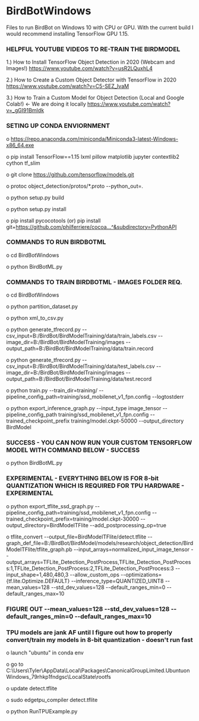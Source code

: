 # BirdBotWindows
Files to run BirdBot on Windows 10 with CPU or GPU. With the current build I would recommend installing TensorFlow GPU 1.15.

### HELPFUL YOUTUBE VIDEOS TO RE-TRAIN THE BIRDMODEL ###

1.) How to Install TensorFlow Object Detection in 2020 (Webcam and Images!)
https://www.youtube.com/watch?v=usR2LQuxhL4

2.) How to Create a Custom Object Detector with TensorFlow in 2020
https://www.youtube.com/watch?v=C5-SEZ_IvaM

3.) How to Train a Custom Model for Object Detection (Local and Google Colab!) <- We are doing it locally
https://www.youtube.com/watch?v=_gGI91BmIdk

### SETING UP CONDA ENVIORNMENT ###

o https://repo.anaconda.com/miniconda/Miniconda3-latest-Windows-x86_64.exe

o pip install TensorFlow==1.15 lxml pillow matplotlib jupyter contextlib2 cython tf_slim

o git clone https://github.com/tensorflow/models.git

o protoc object_detection/protos/*.proto --python_out=.

o python setup.py build

o python setup.py install

o pip install pycocotools (or) pip install git+https://github.com/philferriere/cocoa...^&subdirectory=PythonAPI

### COMMANDS TO RUN BIRDBOTML ###

o cd BirdBotWindows

o python BirdBotML.py

### COMMANDS TO TRAIN BIRDBOTML - IMAGES FOLDER REQ. ###

o cd BirdBotWindows

o python partition_dataset.py

o python xml_to_csv.py

o python generate_tfrecord.py --csv_input=B:/BirdBot/BirdModelTraining/data/train_labels.csv --image_dir=B:/BirdBot/BirdModelTraining/images  --output_path=B:/BirdBot/BirdModelTraining/data/train.record

o python generate_tfrecord.py --csv_input=B:/BirdBot/BirdModelTraining/data/test_labels.csv --image_dir=B:/BirdBot/BirdModelTraining/images --output_path=B:/BirdBot/BirdModelTraining/data/test.record

o python train.py --train_dir=training/ --pipeline_config_path=training/ssd_mobilenet_v1_fpn.config --logtostderr

o python export_inference_graph.py --input_type image_tensor --pipeline_config_path training/ssd_mobilenet_v1_fpn.config --trained_checkpoint_prefix training/model.ckpt-50000 --output_directory BirdModel

### SUCCESS - YOU CAN NOW RUN YOUR CUSTOM TENSORFLOW MODEL WITH COMMAND BELOW - SUCCESS ###

o python BirdBotML.py

### EXPERIMENTAL - EVERYTHING BELOW IS FOR 8-bit QUANTIZATION WHICH IS REQUIRED FOR TPU HARDWARE - EXPERIMENTAL ###

o python export_tflite_ssd_graph.py --pipeline_config_path=training/ssd_mobilenet_v1_fpn.config --trained_checkpoint_prefix=training/model.ckpt-30000 --output_directory=BirdModelTFlite --add_postprocessing_op=true

o tflite_convert --output_file=BirdModelTFlite/detect.tflite --graph_def_file=B:/BirdBot/BirdModel/models/research/object_detection/BirdModelTFlite/tflite_graph.pb --input_arrays=normalized_input_image_tensor --output_arrays=TFLite_Detection_PostProcess,TFLite_Detection_PostProcess:1,TFLite_Detection_PostProcess:2,TFLite_Detection_PostProcess:3 --input_shape=1,480,480,3 --allow_custom_ops --optimizations={tf.lite.Optimize.DEFAULT} --inference_type=QUANTIZED_UINT8 --mean_values=128 --std_dev_values=128 --default_ranges_min=0 --default_ranges_max=10

### FIGURE OUT --mean_values=128 --std_dev_values=128 --default_ranges_min=0 --default_ranges_max=10 ###
### TPU models are jank AF until I figure out how to properly convert/train my models in 8-bit quantization - doesn't run fast ###

o launch "ubuntu" in conda env

o go to C:\Users\Tyler\AppData\Local\Packages\CanonicalGroupLimited.UbuntuonWindows_79rhkp1fndgsc\LocalState\rootfs

o update detect.tflite

o sudo edgetpu_compiler detect.tflite

o python RunTPUExample.py
